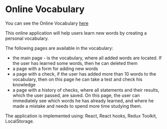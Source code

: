 # Online Vocabulary

You can see the Online Vocabulary [here](https://tania-troshchuk.github.io/vocabuluary-app/)

This online application will help users learn new words by creating a personal vocabulary.

The following pages are available in the vocabulary:
- the main page - is the vocabulary, where all added words are located. If the user has learned some words, then he can deleted them
- a page with a form for adding new words
- a page with a check, if the user has added more than 10 words to the vocabulary, then on this page he can take a test and check his knowledge
- a page with a history of checks, where all statements and their results, which the user passed, are saved. On this page, the user can immediately see which words he has already learned, and where he made a mistake and needs to spend more time studying them.

The application is implemented using: React, React hooks, Redux Toolkit, LocalStorage.
